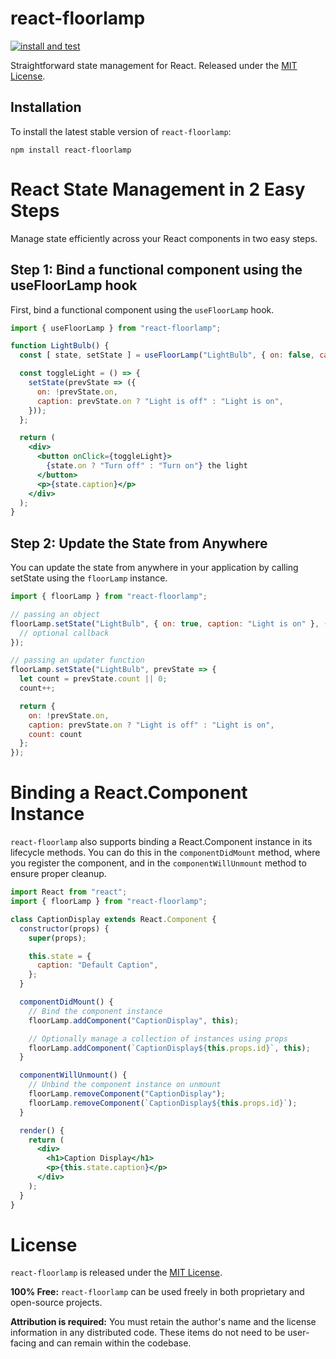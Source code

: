 # react-floorlamp

[![install and test](https://github.com/lfortin/react-floorlamp/actions/workflows/node.js.yml/badge.svg?branch=master&event=push)](https://github.com/lfortin/react-floorlamp/actions/workflows/node.js.yml)

Straightforward state management for React. Released under the [MIT License](https://opensource.org/license/mit).

## Installation

To install the latest stable version of `react-floorlamp`:

    npm install react-floorlamp

# React State Management in 2 Easy Steps

Manage state efficiently across your React components in two easy steps.

## Step 1: Bind a functional component using the useFloorLamp hook

First, bind a functional component using the `useFloorLamp` hook.

```jsx
import { useFloorLamp } from "react-floorlamp";

function LightBulb() {
  const [ state, setState ] = useFloorLamp("LightBulb", { on: false, caption: "Light is off" });

  const toggleLight = () => {
    setState(prevState => ({
      on: !prevState.on,
      caption: prevState.on ? "Light is off" : "Light is on",
    }));
  };

  return (
    <div>
      <button onClick={toggleLight}>
        {state.on ? "Turn off" : "Turn on"} the light
      </button>
      <p>{state.caption}</p>
    </div>
  );
}
```

## Step 2: Update the State from Anywhere

You can update the state from anywhere in your application by calling setState using the `floorLamp` instance.

```javascript
import { floorLamp } from "react-floorlamp";

// passing an object
floorLamp.setState("LightBulb", { on: true, caption: "Light is on" }, () => {
  // optional callback
});

// passing an updater function
floorLamp.setState("LightBulb", prevState => {
  let count = prevState.count || 0;
  count++;

  return {
    on: !prevState.on,
    caption: prevState.on ? "Light is off" : "Light is on",
    count: count
  };
});
```

# Binding a React.Component Instance

`react-floorlamp` also supports binding a React.Component instance in its lifecycle methods. You can do this in the `componentDidMount` method, where you register the component, and in the `componentWillUnmount` method to ensure proper cleanup.

```jsx
import React from "react";
import { floorLamp } from "react-floorlamp";

class CaptionDisplay extends React.Component {
  constructor(props) {
    super(props);

    this.state = {
      caption: "Default Caption",
    };
  }

  componentDidMount() {
    // Bind the component instance
    floorLamp.addComponent("CaptionDisplay", this);

    // Optionally manage a collection of instances using props
    floorLamp.addComponent(`CaptionDisplay${this.props.id}`, this);
  }

  componentWillUnmount() {
    // Unbind the component instance on unmount
    floorLamp.removeComponent("CaptionDisplay");
    floorLamp.removeComponent(`CaptionDisplay${this.props.id}`);
  }

  render() {
    return (
      <div>
        <h1>Caption Display</h1>
        <p>{this.state.caption}</p>
      </div>
    );
  }
}
```

# License

`react-floorlamp` is released under the [MIT License](https://github.com/lfortin/react-floorlamp/blob/master/LICENSE).

**100% Free:** `react-floorlamp` can be used freely in both proprietary and open-source projects.

**Attribution is required:** You must retain the author's name and the license information in any distributed code. These items do not need to be user-facing and can remain within the codebase.
